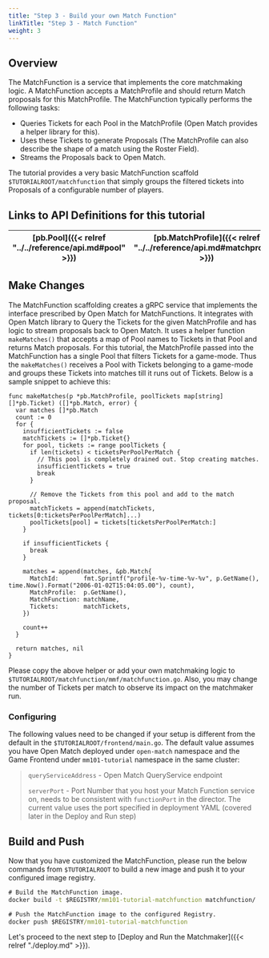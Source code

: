 ```yaml
---
title: "Step 3 - Build your own Match Function"
linkTitle: "Step 3 - Match Function"
weight: 3
---
```


## Overview

The MatchFunction is a service that implements the core matchmaking logic. A MatchFunction accepts a MatchProfile and should return Match proposals for this MatchProfile. The MatchFunction typically performs the following tasks:

- Queries Tickets for each Pool in the MatchProfile (Open Match provides a helper library for this).
- Uses these Tickets to generate Proposals (The MatchProfile can also describe the shape of a match using the Roster Field).
- Streams the Proposals back to Open Match.

The tutorial provides a very basic MatchFunction scaffold `$TUTORIALROOT/matchfunction` that simply groups the filtered tickets into Proposals of a configurable number of players.

## Links to API Definitions for this tutorial

| [pb.Pool]({{< relref "../../reference/api.md#pool" >}}) | [pb.MatchProfile]({{< relref "../../reference/api.md#matchprofile" >}}) | [pb.Match]({{< relref "../../reference/api.md#match" >}}) | [matchfunction.Run]({{< relref "../../reference/api.md#matchfunction" >}}) |
| ----- | ---- | ----- | ----------- |

## Make Changes

The MatchFunction scaffolding creates a gRPC service that implements the interface prescribed by Open Match for MatchFunctions. It integrates with Open Match library to Query the Tickets for the given MatchProfile and has logic to stream proposals back to Open Match. It uses a helper function `makeMatches()` that accepts a map of Pool names to Tickets in that Pool and returns Match proposals. For this tutorial, the MatchProfile passed into the MatchFunction has a single Pool that filters Tickets for a game-mode. Thus the `makeMatches()` receives a Pool with Tickets belonging to a game-mode and groups these Tickets into matches till it runs out of Tickets. Below is a sample snippet to achieve this:

```golang
func makeMatches(p *pb.MatchProfile, poolTickets map[string][]*pb.Ticket) ([]*pb.Match, error) {
  var matches []*pb.Match
  count := 0
  for {
    insufficientTickets := false
    matchTickets := []*pb.Ticket{}
    for pool, tickets := range poolTickets {
      if len(tickets) < ticketsPerPoolPerMatch {
        // This pool is completely drained out. Stop creating matches.
        insufficientTickets = true
        break
      }

      // Remove the Tickets from this pool and add to the match proposal.
      matchTickets = append(matchTickets, tickets[0:ticketsPerPoolPerMatch]...)
      poolTickets[pool] = tickets[ticketsPerPoolPerMatch:]
    }

    if insufficientTickets {
      break
    }

    matches = append(matches, &pb.Match{
      MatchId:       fmt.Sprintf("profile-%v-time-%v-%v", p.GetName(), time.Now().Format("2006-01-02T15:04:05.00"), count),
      MatchProfile:  p.GetName(),
      MatchFunction: matchName,
      Tickets:       matchTickets,
    })

    count++
  }

  return matches, nil
}
```

Please copy the above helper or add your own matchmaking logic to `$TUTORIALROOT/matchfunction/mmf/matchfunction.go`. Also, you may change the number of Tickets per match to observe its impact on the matchmaker run.

### Configuring

The following values need to be changed if your setup is different from the default in the `$TUTORIALROOT/frontend/main.go`. The default value assumes you have Open Match deployed under `open-match` namespace and the Game Frontend under `mm101-tutorial` namespace in the same cluster:

> `queryServiceAddress` - Open Match QueryService endpoint
>
> `serverPort` - Port Number that you host your Match Function service on, needs to be consistent with `functionPort` in the director. The current value uses the port specified in deployment YAML (covered later in the Deploy and Run step)

## Build and Push

Now that you have customized the MatchFunction, please run the below commands from `$TUTORIALROOT` to build a new image and push it to your configured image registry.

```cmd
# Build the MatchFunction image.
docker build -t $REGISTRY/mm101-tutorial-matchfunction matchfunction/

# Push the MatchFunction image to the configured Registry.
docker push $REGISTRY/mm101-tutorial-matchfunction
```

Let's proceed to the next step to [Deploy and Run the Matchmaker]({{< relref "./deploy.md" >}}).
